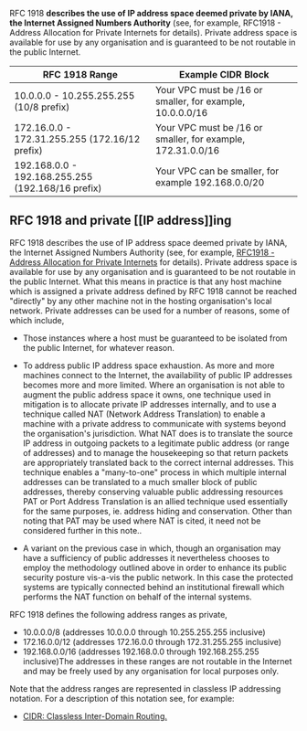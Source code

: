 RFC 1918 **describes the use of IP address space deemed private by IANA, the Internet Assigned Numbers Authority** (see, for example, RFC1918 - Address Allocation for Private Internets for details). Private address space is available for use by any organisation and is guaranteed to be not routable in the public Internet.

| RFC 1918 Range | Example CIDR Block |
| ----------- | ----------- |
| 10.0.0.0 - 10.255.255.255 (10/8 prefix) | Your VPC must be /16 or smaller, for example, 10.0.0.0/16
| 172.16.0.0 - 172.31.255.255 (172.16/12 prefix) | Your VPC must be /16 or smaller, for example, 172.31.0.0/16
| 192.168.0.0 - 192.168.255.255 (192.168/16 prefix) | Your VPC can be smaller, for example 192.168.0.0/20


## RFC 1918 and private [[IP address]]ing

RFC 1918 describes the use of IP address space deemed private by IANA, the Internet Assigned Numbers Authority (see, for example, [RFC1918 - Address Allocation for Private Internets](http://www.faqs.org/rfcs/rfc1918.html) for details). Private address space is available for use by any organisation and is guaranteed to be not routable in the public Internet. What this means in practice is that any host machine which is assigned a private address defined by RFC 1918 cannot be reached "directly" by any other machine not in the hosting organisation's local network. Private addresses can be used for a number of reasons, some of which include,

-   Those instances where a host must be guaranteed to be isolated from the public Internet, for whatever reason.

-   To address public IP address space exhaustion. As more and more machines connect to the Internet, the availability of public IP addresses becomes more and more limited. Where an organisation is not able to augment the public address space it owns, one technique used in mitigation is to allocate private IP addresses internally, and to use a technique called NAT (Network Address Translation) to enable a machine with a private address to communicate with systems beyond the organisation's jurisdiction. What NAT does is to translate the source IP address in outgoing packets to a legitimate public address (or range of addresses) and to manage the housekeeping so that return packets are appropriately translated back to the correct internal addresses. This technique enables a "many-to-one" process in which multiple internal addresses can be translated to a much smaller block of public addresses, thereby conserving valuable public addressing resources PAT or Port Address Translation is an allied technique used essentially for the same purposes, ie. address hiding and conservation. Other than noting that PAT may be used where NAT is cited, it need not be considered further in this note..

-   A variant on the previous case in which, though an organisation may have a sufficiency of public addresses it nevertheless chooses to employ the methodology outlined above in order to enhance its public security posture vis-a-vis the public network. In this case the protected systems are typically connected behind an institutional firewall which performs the NAT function on behalf of the internal systems.

RFC 1918 defines the following address ranges as private,

-   10.0.0.0/8 (addresses 10.0.0.0 through 10.255.255.255 inclusive)
-   172.16.0.0/12 (addresses 172.16.0.0 through 172.31.255.255 inclusive)
-   192.168.0.0/16 (addresses 192.168.0.0 through 192.168.255.255 inclusive)The addresses in these ranges are not routable in the Internet and may be freely used by any organisation for local purposes only.

Note that the address ranges are represented in classless IP addressing notation. For a description of this notation see, for example:

-   [CIDR: Classless Inter-Domain Routing.](http://compnetworking.about.com/od/workingwithipaddresses/a/cidr_notation.htm)
